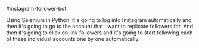 #instagram-follower-bot

Using Selenium in Python, it's going to log into Instagram automatically and then it's going to go to the account that I want to replicate followers for. And then it's going to click on link followers and it's going to start following each of these individual accounts one by one automatically.
